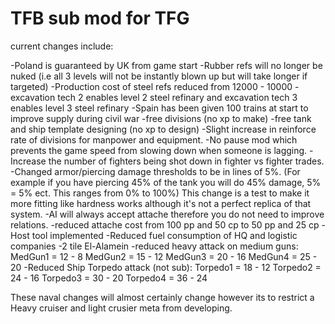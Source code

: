 # TFB sub mod for TFG


current changes include:

-Poland is guaranteed by UK from game start
-Rubber refs will no longer be nuked (i.e all 3 levels will not be instantly blown up but will take longer if targeted)
-Production cost of steel refs reduced from 12000 - 10000
-excavation tech 2 enables level 2 steel refinary and excavation tech 3 enables level 3 steel refinary
-Spain has been given 100 trains at start to improve supply during civil war
-free divisions (no xp to make)
-free tank and ship template designing (no xp to design)
-Slight increase in reinforce rate of divisions for manpower and equipment.
-No pause mod which prevents the game speed from slowing down when someone is lagging.
-Increase the number of fighters being shot down in fighter vs fighter trades.
-Changed armor/piercing damage thresholds to be in lines of 5%. (For example if you have piercing 45% of the tank you will do 45% damage, 5% = 5% ect. This ranges from 0% to 100%) This change is a test to make it more fitting like hardness works although it's not a perfect replica of that system.
-AI will always accept attache therefore you do not need to improve relations.
-reduced attache cost from 100 pp and 50 cp to 50 pp and 25 cp
-Host tool implemented
-Reduced fuel consumption of HQ and logistic companies
-2 tile El-Alamein
-reduced heavy attack on medium guns:
MedGun1 = 12 - 8
MedGun2 = 15 - 12
MedGun3 = 20 - 16
MedGun4 = 25 - 20
-Reduced Ship Torpedo attack (not sub):
Torpedo1 = 18 - 12
Torpedo2 = 24 - 16
Torpedo3 = 30 - 20
Torpedo4 = 36 - 24

These naval changes will almost certainly change however its to restrict a Heavy cruiser and light crusier meta from developing.
